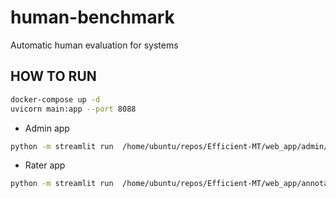 # human-benchmark
Automatic human evaluation for systems

## HOW TO RUN



```bash
docker-compose up -d
uvicorn main:app --port 8088

```
* Admin app
```bash
python -m streamlit run  /home/ubuntu/repos/Efficient-MT/web_app/admin/admin_app.py
```

* Rater app
```bash
python -m streamlit run  /home/ubuntu/repos/Efficient-MT/web_app/annotator/rater_app.py
```
